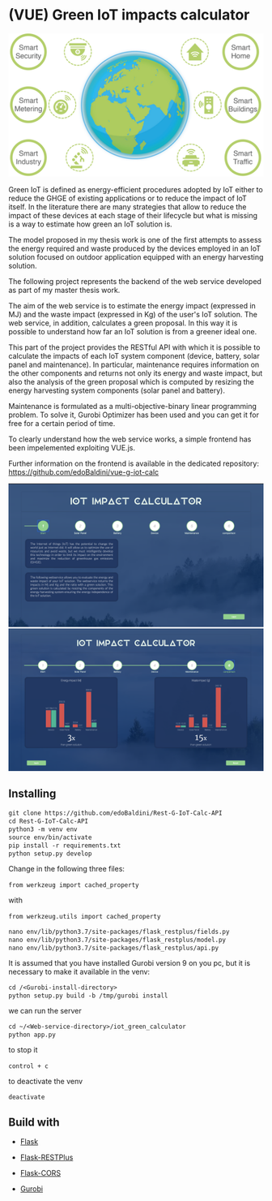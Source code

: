 # (VUE) Green IoT impacts calculator

 <img src="/readme-images/IotLandscape.png" alt="BootstrapVue"/>

Green IoT is defined as energy-efficient procedures adopted by IoT either to reduce the GHGE of existing applications or to reduce the impact of IoT itself. In the literature there are many strategies that allow to reduce the impact of these devices at each stage of their lifecycle but what is missing is a way to estimate how green an IoT solution is.

The model proposed in my thesis work is one of the first attempts to assess the energy required and waste produced by the devices employed in an IoT solution focused on outdoor application equipped with an energy harvesting solution.

The following project represents the backend of the web service developed as part of my master thesis work.

The aim of the web service is to estimate the energy impact (expressed in MJ) and the waste impact (expressed in Kg) of the user's IoT solution. The web service, in addition, calculates a green proposal. In this way it is possible to understand how far an IoT solution is from a greener ideal one.

This part of the project provides the RESTful API with which it is possible to calculate the impacts of each IoT system component (device, battery, solar panel and maintenance). In particular, maintenance requires information on the other components and returns not only its energy and waste impact, but also the analysis of the green proposal which is computed by resizing the energy harvesting system components (solar panel and battery). 

Maintenance is formulated as a multi-objective-binary linear programming problem. To solve it, Gurobi Optimizer has been used and you can get it for free for a certain period of time.

To clearly understand how the web service works, a simple frontend has been impelemented exploiting VUE.js.

Further information on the frontend is available in the dedicated repository: https://github.com/edoBaldini/vue-g-iot-calc

![](/readme-images/home.png)
![](/readme-images/chart.png)

## Installing	

```
git clone https://github.com/edoBaldini/Rest-G-IoT-Calc-API
cd Rest-G-IoT-Calc-API
python3 -m venv env
source env/bin/activate
pip install -r requirements.txt
python setup.py develop
```

Change in the following three files:

```from werkzeug import cached_property```

 with

 ```from werkzeug.utils import cached_property```

```
nano env/lib/python3.7/site-packages/flask_restplus/fields.py
nano env/lib/python3.7/site-packages/flask_restplus/model.py
nano env/lib/python3.7/site-packages/flask_restplus/api.py
```

It is assumed that you have installed Gurobi version 9 on you pc, but it is necessary to make it available in the venv:

```
cd /<Gurobi-install-directory>
python setup.py build -b /tmp/gurobi install
```

we can run the server

```
cd ~/<Web-service-directory>/iot_green_calculator
python app.py
```

to stop it

```control + c ```

to deactivate the venv

``` 
deactivate
```



## Build with

- [Flask](https://flask.palletsprojects.com/en/1.1.x/)

- <a href="https://flask-restplus.readthedocs.io/en/stable//">Flask-RESTPlus</a>

- <a href="https://flask-cors.readthedocs.io/en/latest/api.html">Flask-CORS</a>

- <a href="https://www.gurobi.com/documentation/9.0/quickstart_mac/py_python_interface.html">Gurobi</a>

  
